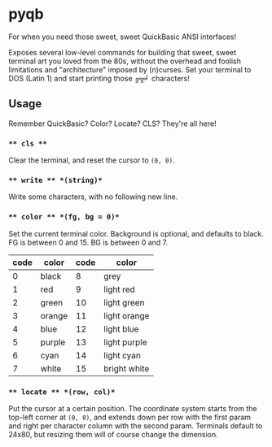 # pyqb

For when you need those sweet, sweet QuickBasic ANSI interfaces!

Exposes several low-level commands for building that sweet, sweet terminal art
you loved from the 80s, without the overhead and foolish limitations and
"architecture" imposed by (n)curses. Set your terminal to DOS (Latin 1) and
start printing those ╔╦╛ characters!

## Usage

Remember QuickBasic? Color? Locate? CLS? They're all here!

### `** cls **`

Clear the terminal, and reset the cursor to `(0, 0)`.

### `** write ** *(string)*`

Write some characters, with no following new line.

### `** color ** *(fg, bg = 0)*`

Set the current terminal color. Background is optional, and defaults to black.
FG is between 0 and 15. BG is between 0 and 7.

| code | color  | code | color |
|------|--------|------|-------|
| 0    | black  | 8    | grey  |
| 1    | red    | 9    | light red |
| 2    | green  | 10   | light green |
| 3    | orange | 11   | light orange |
| 4    | blue   | 12   | light blue |
| 5    | purple | 13   | light purple |
| 6    | cyan   | 14   | light cyan |
| 7    | white  | 15   | bright white |

### `** locate ** *(row, col)*`

Put the cursor at a certain position. The coordinate system starts from the
top-left corner at `(0, 0)`, and extends down per row with the first param and
right per character column with the second param. Terminals default to 24x80,
but resizing them will of course change the dimension.
